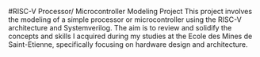 #RISC-V Processor/ Microcontroller Modeling Project 
This project involves the modeling of a simple processor or microcontroller using the RISC-V architecture and Systemverilog. The aim is to review and solidify the concepts and skills I acquired during my studies at the Ecole des Mines de Saint-Etienne, specifically focusing on hardware design and architecture.
